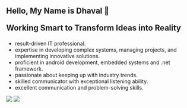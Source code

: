 ## Hello, My Name is Dhaval 👋  <p> Working Smart to Transform Ideas into Reality

* result-driven IT professional.
* expertise in developing complex systems, managing projects, and implementing innovative solutions.
* proficient in android development, embedded systems and .net framework.
* passionate about keeping up with industry trends.
* skilled communicator with exceptional listening ability.
* excellent communication and problem-solving skills.
     
<p>
  <a href="https://www.linkedin.com/in/dhaval-chhayla/">
    <img src="https://img.shields.io/badge/linkedin%20-%230077B5.svg?&style=for-the-badge&logo=linkedin&logoColor=white"/></a>
<a href="https://www.instagram.com/dhaval._26/">
  <img src="https://img.shields.io/badge/Instagram%20-%23E4405F.svg?&style=for-the-badge&logo=Instagram&logoColor=white"/></a>
<!--<img src="https://img.shields.io/badge/github%20-%23121011.svg?&style=for-the-badge&logo=github&logoColor=white"/>-->
</p>

<!--
**DhavalChhaylaOfficial/DhavalChhaylaOfficial** is a ✨ _special_ ✨ repository because its `README.md` (this file) appears on your GitHub profile.

Here are some ideas to get you started:

- 🔭 I’m currently working on ...
- 🌱 I’m currently learning ...
- 👯 I’m looking to collaborate on ...
- 🤔 I’m looking for help with ...
- 💬 Ask me about ...
- 📫 How to reach me: ...
- 😄 Pronouns: ...
- ⚡ Fun fact: ...
-->
